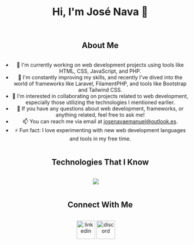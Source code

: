 <div id="user-content-toc">
  <ul align="center">
    <summary><h1 style="display: inline-block">Hi, I'm José Nava 👋</h1></summary>
  </ul>
</div>

<div id="user-content-toc">
  <ul align="center">
    <summary><h2 style="display: inline-block">About Me</h2></summary>
  </ul>
</div>

<div id="user-content-toc">
 <ul align="center">
      <li>🔭 I'm currently working on web development projects using tools like HTML, CSS, JavaScript, and PHP.</li>
      <li>🌱 I'm constantly improving my skills, and recently I've dived into the world of frameworks like Laravel, FilamentPHP, and tools like Bootstrap and Tailwind CSS.</li>
      <li>👯 I'm interested in collaborating on projects related to web development, especially those utilizing the technologies I mentioned earlier.</li>
      <li>💬 If you have any questions about web development, frameworks, or anything related, feel free to ask me!</li>
      <li>📫 You can reach me via email at <a href="mailto:josenavaemanuel@outlook.es">josenavaemanuel@outlook.es</a>.</li>
      <li>⚡ Fun fact: I love experimenting with new web development languages and tools in my free time.</li>
  </ul>
</div>

<div id="user-content-toc">
  <ul align="center">
    <summary><h2 style="display: inline-block">Technologies That I Know</h2></summary>
  </ul>
</div>

<p align="center">
  <a href="https://skillicons.dev">
    <img src="https://skillicons.dev/icons?i=git,github,html,css,js,ts,php,laravel,bootstrap,tailwind,nodejs,mysql,postgres,java,py" />
  </a>
</p>

<div id="user-content-toc">
  <ul align="center">
    <summary><h2 style="display: inline-block">Connect With Me</h2></summary>
  </ul>
</div>

<p align="center">
<a href="https://www.linkedin.com/in/jose-nava-b2ab20287/" target="blank"><img align="center" src="https://user-images.githubusercontent.com/88904952/234979284-68c11d7f-1acc-4f0c-ac78-044e1037d7b0.png" alt="linkedin" height="50" width="50" /></a>
<a href="https://discordapp.com/users/jose.nn" target="blank"><img align="center" src="https://user-images.githubusercontent.com/88904952/234982627-019fd336-6248-453c-9b05-97c13fd1d207.png" alt="discord" height="50" width="50" /></a>
</p>
